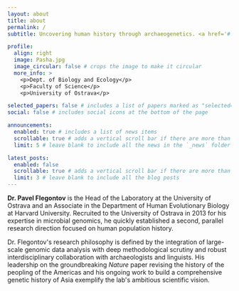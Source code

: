 ```yaml
---
layout: about
title: about
permalink: /
subtitle: Uncovering human history through archaeogenetics. <a href='#'>Affiliations</a>.

profile:
  align: right
  image: Pasha.jpg
  image_circular: false # crops the image to make it circular
  more_info: >
    <p>Dept. of Biology and Ecology</p>
    <p>Faculty of Science</p>
    <p>University of Ostrava</p>

selected_papers: false # includes a list of papers marked as "selected={true}"
social: false # includes social icons at the bottom of the page

announcements:
  enabled: true # includes a list of news items
  scrollable: true # adds a vertical scroll bar if there are more than 3 news items
  limit: 5 # leave blank to include all the news in the `_news` folder

latest_posts:
  enabled: false
  scrollable: true # adds a vertical scroll bar if there are more than 3 new posts items
  limit: 3 # leave blank to include all the blog posts
---
```


**Dr. Pavel Flegontov** is the Head of the Laboratory at the University of Ostrava and an Associate in the Department of Human Evolutionary Biology at Harvard University. Recruited to the University of Ostrava in 2013 for his expertise in microbial genomics, he quickly established a second, parallel research direction focused on human population history.

Dr. Flegontov's research philosophy is defined by the integration of large-scale genomic data analysis with deep methodological scrutiny and robust interdisciplinary collaboration with archaeologists and linguists. His leadership on the groundbreaking *Nature* paper revising the history of the peopling of the Americas and his ongoing work to build a comprehensive genetic history of Asia exemplify the lab's ambitious scientific vision.
